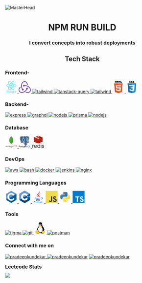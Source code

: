 ![MasterHead](https://user-images.githubusercontent.com/74038190/225813708-98b745f2-7d22-48cf-9150-083f1b00d6c9.gif)
<h1 align="center">NPM RUN BUILD</h1>
<h3 align="center">I convert concepts into robust deployments</h3>


<h2 align="center">Tech Stack</h2>

<h3 align="left">Frontend-</h3>
<div>
  <a href="https://reactjs.org/" target="_blank" rel="noreferrer">
  <img src="https://raw.githubusercontent.com/devicons/devicon/master/icons/react/react-original-wordmark.svg" alt="react" width="40" height="40"/>
</a>
  <a href="https://redux.js.org" target="_blank" rel="noreferrer">
    <img src="https://raw.githubusercontent.com/devicons/devicon/master/icons/redux/redux-original.svg" alt="redux" width="40" height="40"/>
  </a>
  <a href="https://nextjs.org/" target="_blank" rel="noreferrer">
    <img src="https://www.datocms-assets.com/98835/1684410508-image-7.png" alt="tailwind" width="40" height="40"/>
  </a>
  <a href="https://tanstack.com/query/latest" target="_blank" rel="noreferrer">
    <img src="https://seeklogo.com/images/R/react-query-logo-1340EA4CE9-seeklogo.com.png" style="object-fit: cover;" alt="tanstack-query"   width="40" height="40"/>
  </a>

 

  <a href="https://tailwindcss.com/" target="_blank" rel="noreferrer">
    <img src="https://www.vectorlogo.zone/logos/tailwindcss/tailwindcss-icon.svg" alt="tailwind" width="40" height="40"/>
  </a>
  <a href="https://www.w3.org/html/" target="_blank" rel="noreferrer">
    <img src="https://raw.githubusercontent.com/devicons/devicon/master/icons/html5/html5-original-wordmark.svg" alt="html5" width="40" height="40"/>
  </a>
  <a href="https://www.w3schools.com/css/" target="_blank" rel="noreferrer">
    <img src="https://raw.githubusercontent.com/devicons/devicon/master/icons/css3/css3-original-wordmark.svg" alt="css3" width="40" height="40"/>
  </a>



</div>
<h3 align="left">Backend-</h3>
<div>
  <a href="https://expressjs.com" target="_blank" rel="noreferrer">
    <img src="https://adware-technologies.s3.amazonaws.com/uploads/technology/thumbnail/20/express-js.png" alt="express" width="40" height="40"/>
  </a>

  <a href="https://graphql.org" target="_blank" rel="noreferrer">
    <img src="https://www.vectorlogo.zone/logos/graphql/graphql-icon.svg" alt="graphql" width="40" height="40"/>
  </a>

  <a href="https://nodejs.org" target="_blank" rel="noreferrer">
    <img src="https://static-00.iconduck.com/assets.00/nodejs-icon-512x512-vl7ew1eg.png" alt="nodejs" width="40" height="40"/>
  </a>

  <a href="https://www.prisma.io/" target="_blank" rel="noreferrer">
    <img src="https://www.svgrepo.com/show/374002/prisma.svg" alt="prisma" width="40" height="40"/>
  </a>

  <a href="https://bullmq.io/" target="_blank" rel="noreferrer">
    <img src="https://bullmq.io/images/bullmq-logo.png" alt="nodejs" width="80" height="40"/>
  </a>
  

</div>

<h3 align="left">Database</h3>
<div>
    <a href="https://www.mongodb.com/" target="_blank" rel="noreferrer">
    <img src="https://raw.githubusercontent.com/devicons/devicon/master/icons/mongodb/mongodb-original-wordmark.svg" alt="mongodb" width="40" height="40"/>
  </a>

  <a href="https://www.postgresql.org" target="_blank" rel="noreferrer">
    <img src="https://raw.githubusercontent.com/devicons/devicon/master/icons/postgresql/postgresql-original-wordmark.svg" alt="postgresql" width="40" height="40"/>
  </a>

  <a href="https://redis.io" target="_blank" rel="noreferrer">
    <img src="https://raw.githubusercontent.com/devicons/devicon/master/icons/redis/redis-original-wordmark.svg" alt="redis" width="40" height="40"/>
  </a>
</div>


<h3 align="left"> DevOps </h3>

<div>
  <a href="https://aws.amazon.com" target="_blank" rel="noreferrer">
    <img  src="https://i.pinimg.com/originals/74/f4/f2/74f4f2bfb89ba284ebba6fcbad474a7d.jpg" alt="aws" width="40" height="40"/>
  </a>

  <a href="https://www.gnu.org/software/bash/" target="_blank" rel="noreferrer">
    <img src="https://upload.wikimedia.org/wikipedia/commons/thumb/4/4b/Bash_Logo_Colored.svg/2048px-Bash_Logo_Colored.svg.png" alt="bash" width="40" height="40"/>
  </a>

  <a href="https://www.docker.com/" target="_blank" rel="noreferrer">
    <img src="https://www.edgenexus.io/wp-content/uploads/2016/09/docker-logo-mono.png" alt="docker" width="40" height="40"/>
  </a>

  <a href="https://www.jenkins.io" target="_blank" rel="noreferrer">
    <img src="https://www.vectorlogo.zone/logos/jenkins/jenkins-icon.svg" alt="jenkins" width="40" height="40"/>
  </a>
   <a href="https://www.nginx.com/" target="_blank" rel="noreferrer">
    <img src="https://1000logos.net/wp-content/uploads/2020/08/Nginx-Logo.png" alt="nginx" width="70" height="40"/>
  </a>

</div>

<h3 align="left"> Programming Languages </h3>

<div>
  <a href="https://www.cprogramming.com/" target="_blank" rel="noreferrer">
    <img src="https://raw.githubusercontent.com/devicons/devicon/master/icons/c/c-original.svg" alt="c" width="40" height="40"/>
  </a>

  <a href="https://www.w3schools.com/cpp/" target="_blank" rel="noreferrer">
    <img src="https://raw.githubusercontent.com/devicons/devicon/master/icons/cplusplus/cplusplus-original.svg" alt="cplusplus" width="40" height="40"/>
  </a>

  <a href="https://www.java.com" target="_blank" rel="noreferrer">
    <img src="https://raw.githubusercontent.com/devicons/devicon/master/icons/java/java-original.svg" alt="java" width="40" height="40"/>
  </a>

  <a href="https://developer.mozilla.org/en-US/docs/Web/JavaScript" target="_blank" rel="noreferrer">
    <img src="https://raw.githubusercontent.com/devicons/devicon/master/icons/javascript/javascript-original.svg" alt="javascript" width="40" height="40"/>
  </a>


  <a href="https://www.python.org" target="_blank" rel="noreferrer">
    <img src="https://raw.githubusercontent.com/devicons/devicon/master/icons/python/python-original.svg" alt="python" width="40" height="40"/>
  </a>

  <a href="https://www.typescriptlang.org/" target="_blank" rel="noreferrer">
    <img src="https://raw.githubusercontent.com/devicons/devicon/master/icons/typescript/typescript-original.svg" alt="typescript" width="40" height="40"/>
  </a>
</div>


<h3 align="left">Tools</h3>
<div>
  <a href="https://www.figma.com/" target="_blank" rel="noreferrer">
    <img src="https://www.vectorlogo.zone/logos/figma/figma-icon.svg" alt="figma" width="40" height="40"/>
  </a>

  <a href="https://git-scm.com/" target="_blank" rel="noreferrer">
    <img src="https://www.vectorlogo.zone/logos/git-scm/git-scm-icon.svg" alt="git" width="40" height="40"/>
  </a>

  <a href="https://www.linux.org/" target="_blank" rel="noreferrer">
    <img src="https://raw.githubusercontent.com/devicons/devicon/master/icons/linux/linux-original.svg" alt="linux" width="40" height="40"/>
  </a>

  <a href="https://postman.com" target="_blank" rel="noreferrer">
    <img src="https://www.vectorlogo.zone/logos/getpostman/getpostman-icon.svg" alt="postman" width="40" height="40"/>
  </a>


</div>

<h3 align="left">Connect with me on</h3>
<p align="left">
  <a href="mailto:pradeepkundekar1010@gmail.com"> 
    <img align="center" src="https://upload.wikimedia.org/wikipedia/commons/thumb/7/7e/Gmail_icon_%282020%29.svg/2560px-Gmail_icon_%282020%29.svg.png" alt="pradeepkundekar" height="25" width="35"/> </a>
<a href="https://linkedin.com/in/pradeepkundekar" target="blank"><img align="center" src="https://raw.githubusercontent.com/rahuldkjain/github-profile-readme-generator/master/src/images/icons/Social/linked-in-alt.svg" alt="pradeepkundekar" height="30" width="40" /></a>
<a href="https://www.leetcode.com/PradeepKundekar" target="blank"><img align="center" src="https://raw.githubusercontent.com/rahuldkjain/github-profile-readme-generator/master/src/images/icons/Social/leet-code.svg" alt="pradeepkundekar" height="30" width="40" /></a>

</p>
<h3 style="margin:10px 0px">Leetcode Stats</h1>
<img src="https://leetcard.jacoblin.cool/PradeepKundekar"/>
